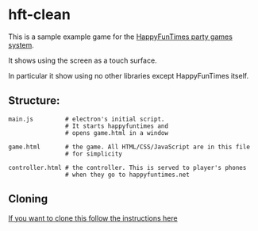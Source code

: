 hft-clean
=========

This is a sample example game for the [HappyFunTimes party games system](http://greggman.github.io/HappyFunTimes).

It shows using the screen as a touch surface.

In particular it show using no other libraries except HappyFunTimes itself.

## Structure:

    main.js         # electron's initial script.
                    # It starts happyfuntimes and
                    # opens game.html in a window

    game.html       # the game. All HTML/CSS/JavaScript are in this file
                    # for simplicity

    controller.html # the controller. This is served to player's phones
                    # when they go to happyfuntimes.net


Cloning
-------

[If you want to clone this follow the instructions here](http://docs.happyfuntimes.net/docs/makinggames.html)




